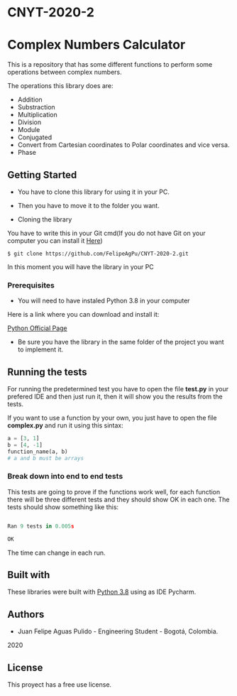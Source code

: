 # CNYT-2020-2
# Complex Numbers Calculator

This is a repository that has some different functions to perform some operations between complex numbers.

The operations this library does are:

- Addition
- Substraction
- Multiplication
- Division
- Module
- Conjugated
- Convert from Cartesian coordinates to Polar coordinates and vice versa.
- Phase

## Getting Started

- You have to clone this library for using it in your PC.
- Then you have to move it to the folder you want.



- Cloning the library

You have to write this in your Git cmd(If you do not have Git on your computer you can install it [Here](https://git-scm.com/))
```git bash
$ git clone https://github.com/FelipeAgPu/CNYT-2020-2.git
```

In this moment you will have the library in your PC
### Prerequisites

- You will need to have instaled Python 3.8 in your computer

Here is a link where you can download and install it:

[Python Official Page](https://python.org/)

- Be sure you have the library in the same folder of the project you want to implement it.

## Running the tests
For running the predetermined test you have to open the file **test.py** in your prefered IDE and then just run it, then it will show you the results from the tests.

If you want to use a function by your own, you just have to open the file **complex.py** and run it using this sintax:
```python
a = [3, 1]
b = [4, -1]
function_name(a, b)
# a and b must be arrays
```
### Break down into end to end tests

This tests are going to prove if the functions work well, for each function there will be three different tests and they should show OK in each one.
The tests should show something like this:
```python

Ran 9 tests in 0.005s

OK
```
The time can change in each run.

## Built with

These libraries were built with [Python 3.8](https://python.org/) using as IDE Pycharm.

## Authors

- Juan Felipe Aguas Pulido - Engineering Student - Bogotá, Colombia.

2020

## License
This proyect has a free use license.
